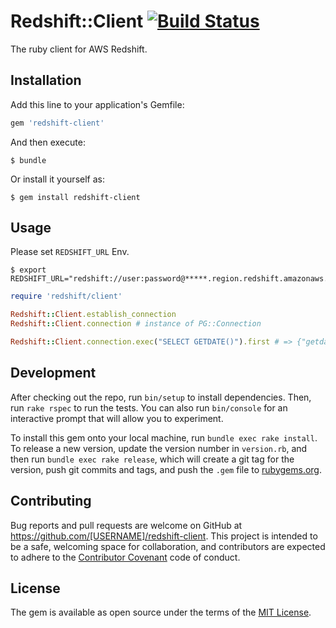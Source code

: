 # Redshift::Client [![Build Status](https://travis-ci.org/dakatsuka/redshift-client.svg)](https://travis-ci.org/dakatsuka/redshift-client)

The ruby client for AWS Redshift.

## Installation

Add this line to your application's Gemfile:

```ruby
gem 'redshift-client'
```

And then execute:

    $ bundle

Or install it yourself as:

    $ gem install redshift-client

## Usage

Please set `REDSHIFT_URL` Env.

```
$ export REDSHIFT_URL="redshift://user:password@*****.region.redshift.amazonaws.com:5439/dbname"
```

```ruby
require 'redshift/client'

Redshift::Client.establish_connection
Redshift::Client.connection # instance of PG::Connection

Redshift::Client.connection.exec("SELECT GETDATE()").first # => {"getdate"=>"2015-10-08 05:17:40"}
```

## Development

After checking out the repo, run `bin/setup` to install dependencies. Then, run `rake rspec` to run the tests. You can also run `bin/console` for an interactive prompt that will allow you to experiment.

To install this gem onto your local machine, run `bundle exec rake install`. To release a new version, update the version number in `version.rb`, and then run `bundle exec rake release`, which will create a git tag for the version, push git commits and tags, and push the `.gem` file to [rubygems.org](https://rubygems.org).

## Contributing

Bug reports and pull requests are welcome on GitHub at https://github.com/[USERNAME]/redshift-client. This project is intended to be a safe, welcoming space for collaboration, and contributors are expected to adhere to the [Contributor Covenant](contributor-covenant.org) code of conduct.


## License

The gem is available as open source under the terms of the [MIT License](http://opensource.org/licenses/MIT).

